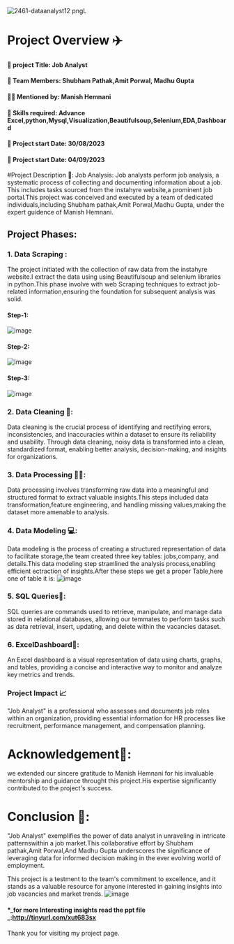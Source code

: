 ![2461-dataanalyst12 pngL](https://github.com/Shubhampathak02/Job_Analyst/assets/138750345/3fdfe5c5-5578-41e9-ab8d-2d253a333e76)




# Project Overview ✈️
#### 📑 project Title: Job Analyst
#### 🧒 Team Members: Shubham Pathak,Amit Porwal, Madhu Gupta
#### 👨‍🏫 Mentioned by: Manish Hemnani
#### 🔧 Skills required: Advance Excel,python,Mysql,Visualization,Beautifulsoup,Selenium,EDA,Dashboard
#### 📆 Project start Date: 30/08/2023
#### 📆 Project start Date: 04/09/2023

#Project Description 📂:
Job Analysis: Job analysts perform job analysis, a systematic process of collecting and documenting information about a job. This includes tasks sourced from the instahyre website,a prominent job portal.This project was conceived and executed by a team of dedicated individuals,including Shubham pathak,Amit Porwal,Madhu Gupta, under the expert guidence of Manish Hemnani.

## Project Phases:
### 1. Data Scraping :
The project initiated with the collection of raw data from the instahyre website.I extract the data using using Beautifulsoup and selenium libraries in python.This phase involve with web Scraping techniques to extract job-related information,ensuring the foundation for subsequent analysis was solid.

#### Step-1:
![image](https://github.com/Shubhampathak02/Job_Analyst/assets/138750345/d0995003-6234-4fd5-aa14-b3ee040fea60)
#### Step-2:
![image](https://github.com/Shubhampathak02/Job_Analyst/assets/138750345/6ecdb2d9-c3d0-4bbc-816f-f66e6067d636)

#### Step-3:
![image](https://github.com/Shubhampathak02/Job_Analyst/assets/138750345/f6e49f73-2ac2-45ac-9bad-b23ec02fa72c)

### 2. Data Cleaning 🧹:
Data cleaning is the crucial process of identifying and rectifying errors, inconsistencies, and inaccuracies within a dataset to ensure its reliability and usability.
Through data cleaning, noisy data is transformed into a clean, standardized format, enabling better analysis, decision-making, and insights for organizations.
### 3. Data Processing 🚴‍♂️:
Data processing involves transforming raw data into a meaningful and structured format to extract valuable insights.This steps included data transformation,feature engineering, and handling missing values,making the dataset more amenable to analysis.
### 4. Data Modeling 💻:

Data modeling is the process of creating a structured representation of data to facilitate storage,the team created three key tables: jobs,company, and details.This data modeling step stramlined the analysis process,enabling efficient ectraction of insights.After these steps we get a proper Table,here one of table it is:
![image](https://github.com/Shubhampathak02/Job_Analyst/assets/138750345/32ac9ffd-9ed2-498f-8ed3-a441063742b5)

### 5. SQL Queries📝:
SQL queries are commands used to retrieve, manipulate, and manage data stored in relational databases, allowing our temmates to perform tasks such as data retrieval, insert, updating, and delete within the vacancies dataset.

### 6. ExcelDashboard📰:
An Excel dashboard is a visual representation of data using charts, graphs, and tables, providing a concise and interactive way to monitor and analyze key metrics and trends.
### Project Impact 📈
"Job Analyst" is a professional who assesses and documents job roles within an organization, providing essential information for HR processes like recruitment, performance management, and compensation planning.

# Acknowledgement🙏:
we extended our sincere gratitude to Manish Hemnani for his invaluable mentorship and guidance throught this project.His expertise significantly contributed to the project's success.

# Conclusion 🎳:
"Job Analyst" exemplifies the power of data analyst in unraveling in intricate patternswithin a job market.This collaborative effort by Shubham pathak,Amit Porwal,And Madhu Gupta underscores the significance of leveraging data for informed decision making in the ever evolving world of employment.

This project is a testment to the team's commitment to excellence, and it stands as a valuable resource for anyone interested in gaining insights into job vacancies and market trends.
![image](https://github.com/Shubhampathak02/Job_Analyst/assets/138750345/5d81ad59-7937-42ea-ad23-0db383e5602f)


 #### *_for more Interesting insights read the ppt file _:http://tinyurl.com/xut683sx

  Thank you for visiting my project page.







